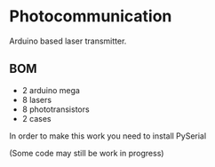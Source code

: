 # Photocommunication
Arduino based laser transmitter.
## BOM
+ 2 arduino mega
+ 8 lasers
+ 8 phototransistors
+ 2 cases

In order to make this work you need to install PySerial

(Some code may still be work in progress)
